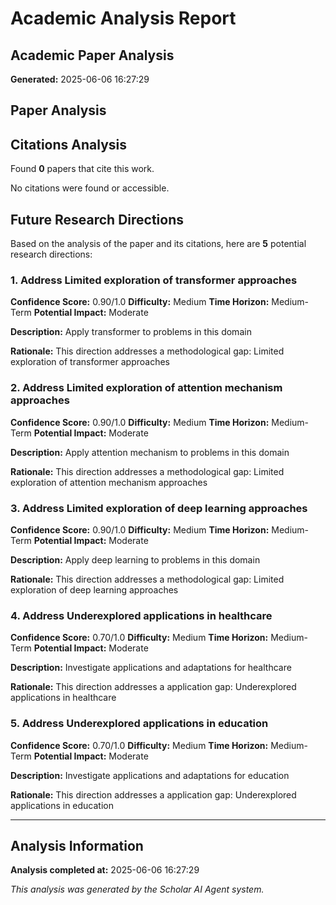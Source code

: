 # Academic Analysis Report
## Academic Paper Analysis

**Generated:** 2025-06-06 16:27:29


## Paper Analysis

## Citations Analysis

Found **0** papers that cite this work.

No citations were found or accessible.

## Future Research Directions

Based on the analysis of the paper and its citations, here are **5** potential research directions:

### 1. Address Limited exploration of transformer approaches

**Confidence Score:** 0.90/1.0
**Difficulty:** Medium
**Time Horizon:** Medium-Term
**Potential Impact:** Moderate

**Description:**
Apply transformer to problems in this domain

**Rationale:**
This direction addresses a methodological gap: Limited exploration of transformer approaches

### 2. Address Limited exploration of attention mechanism approaches

**Confidence Score:** 0.90/1.0
**Difficulty:** Medium
**Time Horizon:** Medium-Term
**Potential Impact:** Moderate

**Description:**
Apply attention mechanism to problems in this domain

**Rationale:**
This direction addresses a methodological gap: Limited exploration of attention mechanism approaches

### 3. Address Limited exploration of deep learning approaches

**Confidence Score:** 0.90/1.0
**Difficulty:** Medium
**Time Horizon:** Medium-Term
**Potential Impact:** Moderate

**Description:**
Apply deep learning to problems in this domain

**Rationale:**
This direction addresses a methodological gap: Limited exploration of deep learning approaches

### 4. Address Underexplored applications in healthcare

**Confidence Score:** 0.70/1.0
**Difficulty:** Medium
**Time Horizon:** Medium-Term
**Potential Impact:** Moderate

**Description:**
Investigate applications and adaptations for healthcare

**Rationale:**
This direction addresses a application gap: Underexplored applications in healthcare

### 5. Address Underexplored applications in education

**Confidence Score:** 0.70/1.0
**Difficulty:** Medium
**Time Horizon:** Medium-Term
**Potential Impact:** Moderate

**Description:**
Investigate applications and adaptations for education

**Rationale:**
This direction addresses a application gap: Underexplored applications in education


---

## Analysis Information

**Analysis completed at:** 2025-06-06 16:27:29

*This analysis was generated by the Scholar AI Agent system.*